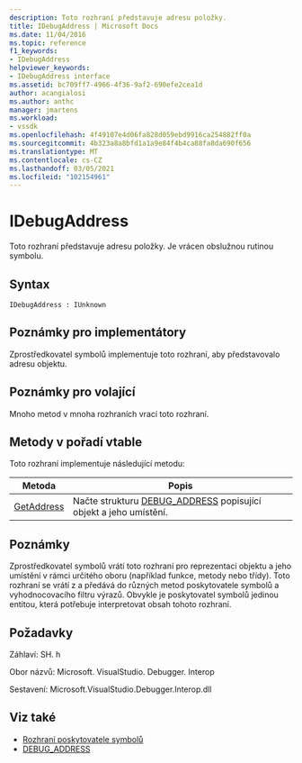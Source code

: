 ```yaml
---
description: Toto rozhraní představuje adresu položky.
title: IDebugAddress | Microsoft Docs
ms.date: 11/04/2016
ms.topic: reference
f1_keywords:
- IDebugAddress
helpviewer_keywords:
- IDebugAddress interface
ms.assetid: bc709ff7-4966-4f36-9af2-690efe2cea1d
author: acangialosi
ms.author: anthc
manager: jmartens
ms.workload:
- vssdk
ms.openlocfilehash: 4f49107e4d06fa828d059ebd9916ca254882ff0a
ms.sourcegitcommit: 4b323a8a8bfd1a1a9e84f4b4ca88fa8da690f656
ms.translationtype: MT
ms.contentlocale: cs-CZ
ms.lasthandoff: 03/05/2021
ms.locfileid: "102154961"
---
```

# <a name="idebugaddress"></a>IDebugAddress
Toto rozhraní představuje adresu položky. Je vrácen obslužnou rutinou symbolu.

## <a name="syntax"></a>Syntax

```
IDebugAddress : IUnknown
```

## <a name="notes-for-implementers"></a>Poznámky pro implementátory
 Zprostředkovatel symbolů implementuje toto rozhraní, aby představovalo adresu objektu.

## <a name="notes-for-callers"></a>Poznámky pro volající
 Mnoho metod v mnoha rozhraních vrací toto rozhraní.

## <a name="methods-in-vtable-order"></a>Metody v pořadí vtable
 Toto rozhraní implementuje následující metodu:

|Metoda|Popis|
|------------|-----------------|
|[GetAddress](../../../extensibility/debugger/reference/idebugaddress-getaddress.md)|Načte strukturu [DEBUG_ADDRESS](../../../extensibility/debugger/reference/debug-address.md) popisující objekt a jeho umístění.|

## <a name="remarks"></a>Poznámky
 Zprostředkovatel symbolů vrátí toto rozhraní pro reprezentaci objektu a jeho umístění v rámci určitého oboru (například funkce, metody nebo třídy). Toto rozhraní se vrátí z a předává do různých metod poskytovatele symbolů a vyhodnocovacího filtru výrazů. Obvykle je poskytovatel symbolů jedinou entitou, která potřebuje interpretovat obsah tohoto rozhraní.

## <a name="requirements"></a>Požadavky
 Záhlaví: SH. h

 Obor názvů: Microsoft. VisualStudio. Debugger. Interop

 Sestavení: Microsoft.VisualStudio.Debugger.Interop.dll

## <a name="see-also"></a>Viz také
- [Rozhraní poskytovatele symbolů](../../../extensibility/debugger/reference/symbol-provider-interfaces.md)
- [DEBUG_ADDRESS](../../../extensibility/debugger/reference/debug-address.md)
